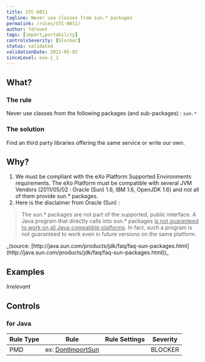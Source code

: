 ```yaml
---
title: STC-0011
tagline: Never use classes from sun.* packages
permalink: /rules/STC-0011/
author: fdrouet
tags: [import,portability]
controlsSeverity: [blocker]
status: validated
validationDate: 2011-05-02
sinceLevel: exo-1_1
---
```


<a name="what"></a>
## What?

### <i class="fa fa-info-circle"></i> The rule

Never use classes from the following packages (and sub-packages) : `sun.*`

### <i class="fa fa-lightbulb-o"></i> The solution

Find an third party libraries offering the same service or write our own.

<a name="why"></a>
## Why?

1.  We must be compliant with the eXo Platform Supported Environments requirements. The eXo Platform must be compatible with
several JVM Vendors (2011/05/02 : Oracle (Sun) 1.6, IBM 1.6, OpenJDK 1.6) and not all
of them provide sun.* packages.
2.  Here is the disclaimer from Oracle (Sun) :
<blockquote>
  <p>The sun.* packages are not part of the supported, public interface.
     A Java program that directly calls into sun.* packages <u>is not guaranteed
     to work on all Java-compatible platforms</u>. In fact, such a program is not
     guaranteed to work even in future versions on the same platform.</p>
</blockquote>
_(source: [http://java.sun.com/products/jdk/faq/faq-sun-packages.html](http://java.sun.com/products/jdk/faq/faq-sun-packages.html))_

<a name="examples"></a>
## Examples

_Irrelevant_

<a name="controls"></a>
## <i class="fa fa-shield"></i> Controls

### for Java

<div class="table-responsive">
  <table class="table">
    <thead>
      <tr>
        <th>Rule Type</th>
        <th>Rule</th>
        <th>Rule Settings</th>
        <th>Severity</th>
      </tr>
    </thead>
    <tbody>
    <tr>
      <td>PMD</td>
      <td>ex: <a href="http://pmd.sourceforge.net/rules/controversial.html#DontImportSun">DontImportSun</a></td>
       <td>
       </td>
       <td>BLOCKER</td>
     </tr>
   </tbody>
  </table>
</div>
